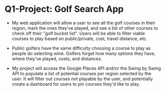 # Q1-Project: Golf Search App

* My web application will allow a user to see all the golf courses in their region, mark the ones they've played, and see a list of other courses to check off their "golf bucket list".  Users will be able to filter viable courses to play based on public/private, cost, travel distance, etc.

* Public golfers have the same difficulty choosing a course to play as people do selecting wine.  Golfers forget how many options they have, where they've played, costs, and distances.

* My project will access the Google Places API and/or the Swing by Swing API to populate a list of potential courses per region selected by the user.   It will filter out courses not playable by the user, and potentially create a dashboard for users to pin courses they'd like to play.
